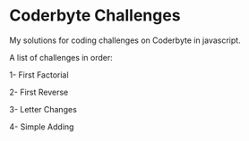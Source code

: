 # Coderbyte Challenges
My solutions for coding challenges on Coderbyte in javascript.

A list of challenges in order:

1- First Factorial

2- First Reverse

3- Letter Changes

4- Simple Adding
